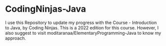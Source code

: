 # CodingNinjas-Java
I use this Repository to update my progress with the Course - Introduction to Java, by Coding Ninjas. This is a 2022 edition for this course. However, I also suggest to visit moditaranaa/ElementaryProgramming-Java to know my approach.
